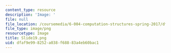 ```yaml
---
content_type: resource
description: 'Image: '
file: null
file_location: /coursemedia/6-004-computation-structures-spring-2017/dfaf9e998252a038f68883a4eb60bac1_Slide19.png
file_type: image/png
resourcetype: Image
title: Slide19.png
uid: dfaf9e99-8252-a038-f688-83a4eb60bac1
---
```

